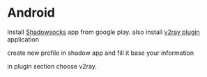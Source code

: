 # Android
Install [Shadowsocks](https://play.google.com/store/apps/details?id=com.github.shadowsocks&hl=en&gl=US) app from google play.
also install [v2ray plugin](https://play.google.com/store/apps/details?id=com.github.shadowsocks.plugin.v2ray&hl=en&gl=US) application

create new profile in shadow app and fill it base your information

in plugin section choose v2ray. 
